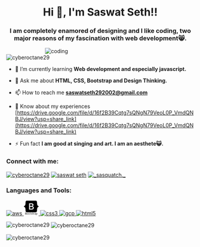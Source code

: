 <h1 align="center">Hi 👋, I'm Saswat Seth!!</h1>
<h3 align="center">I am completely enamored of designing and I like coding, two major reasons of my fascination with web development😸.</h3>

<img align="right" alt="coding" width="400" src="https://camo.githubusercontent.com/cae12fddd9d6982901d82580bdf321d81fb299141098ca1c2d4891870827bf17/68747470733a2f2f6d69726f2e6d656469756d2e636f6d2f6d61782f313336302f302a37513379765349765f7430696f4a2d5a2e676966">

<p align="left"> <img src="https://komarev.com/ghpvc/?username=cyberoctane29&label=Profile%20views&color=0e75b6&style=flat" alt="cyberoctane29" /> </p>

- 🌱 I’m currently learning **Web development and especially javascript.**

- 💬 Ask me about **HTML, CSS, Bootstrap and Design Thinking.**

- 📫 How to reach me **saswatseth292002@gmail.com**

- 📄 Know about my experiences [https://drive.google.com/file/d/16f2B39Cqtg7sQNgN79VeoL0P_VmdQNBJ/view?usp=share_link](https://drive.google.com/file/d/16f2B39Cqtg7sQNgN79VeoL0P_VmdQNBJ/view?usp=share_link)

- ⚡ Fun fact **I am good at singing and art. I am an aesthete😺.**

<h3 align="left">Connect with me:</h3>
<p align="left">
<a href="https://twitter.com/cyberoctane29" target="blank"><img align="center" src="https://icongr.am/devicon/twitter-original.svg?size=128&color=currentColor" alt="cyberoctane29" height="30" width="40" /></a>
<a href="https://www.linkedin.com/in/saswat-seth-0a782223b/" target="blank"><img align="center" src="https://icongr.am/devicon/linkedin-original.svg?size=128&color=currentColor" alt="saswat seth" height="30" width="40" /></a>
<a href="https://instagram.com/_sasquatch._" target="blank"><img align="center" src="https://raw.githubusercontent.com/rahuldkjain/github-profile-readme-generator/master/src/images/icons/Social/instagram.svg" alt="_sasquatch._" height="30" width="40" /></a>
</p>

<h3 align="left">Languages and Tools:</h3>
<p align="left"> <a href="https://aws.amazon.com" target="_blank" rel="noreferrer"> <img src="https://icongr.am/devicon/amazonwebservices-original-wordmark.svg?size=128&color=currentColor" alt="aws" width="40" height="40"/> </a> <a href="https://getbootstrap.com" target="_blank" rel="noreferrer"> <img src="https://raw.githubusercontent.com/devicons/devicon/master/icons/bootstrap/bootstrap-plain-wordmark.svg" alt="bootstrap" width="40" height="40"/> </a> <a href="https://www.w3schools.com/css/" target="_blank" rel="noreferrer"> <img src="https://icongr.am/devicon/css3-original-wordmark.svg?size=128&color=currentColor" alt="css3" width="40" height="40"/> </a> <a href="https://cloud.google.com" target="_blank" rel="noreferrer"> <img src="https://www.vectorlogo.zone/logos/google_cloud/google_cloud-icon.svg" alt="gcp" width="40" height="40"/> </a> <a href="https://www.w3.org/html/" target="_blank" rel="noreferrer"> <img src="https://icongr.am/devicon/html5-original-wordmark.svg?size=128&color=currentColor" alt="html5" width="40" height="40"/> </a> </p>

<p><img align="left" src="https://github-readme-stats.vercel.app/api/top-langs?username=cyberoctane29&show_icons=true&locale=en&layout=compact" alt="cyberoctane29" /></p>

<p>&nbsp;<img align="center" src="https://github-readme-stats.vercel.app/api?username=cyberoctane29&show_icons=true&locale=en" alt="cyberoctane29" /></p>

<p><img align="center" src="https://github-readme-streak-stats.herokuapp.com/?user=cyberoctane29&" alt="cyberoctane29" /></p>
